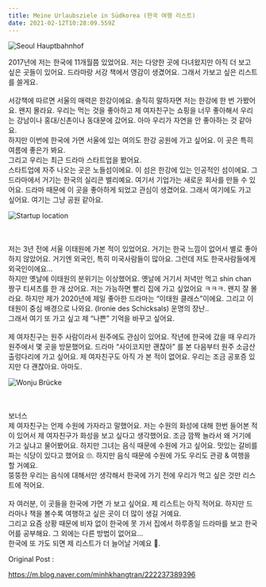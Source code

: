 ```yaml
---
title: Meine Urlaubsziele in Südkorea (한국 여행 리스트)
date: 2021-02-12T10:28:09.559Z
---
```

<!--StartFragment-->

![Seoul Hauptbahnhof](/img/blogpost_urlaub.jpg "Seoul Hauptbahnhof")

2017년에 저는 한국에 11개월쯤 있었어요. 저는 다양한 곳에 다녀왔지만 아직 더 보고 싶은 곳들이 있어요. 드라마랑 서강 책에서 영감이 생겼어요. 그래서 가보고 싶은 리스트를 쓸게요.\
\
서강책에 따르면 서울의 매력은 한강이에요. 솔직히 말하자면 저는 한강에 한 번 가봤어요. 왠지 몰라요. 우리는 먹는 것을 좋아하고 제 여자친구는 쇼핑을 너무 좋아해서 우리는 강남이나 홍대/신촌이나 동대문에 갔어요. 아마 우리가 자연을 안 좋아하는 것 같아요.\
하지만 이번에 한국에 가면 서울에 있는 여의도 한강 공원에 가고 싶어요. 이 곳은 특히 여름에 좋은가 봐요.\
그리고 우리는 최근 드라마 스타트업을 봤어요.\
스타트업에 자주 나오는 곳은 노들섬이에요. 이 섬은 한강에 있는 인공적인 섬이에요. 그 드라마에서 거기는 한국의 실리콘 밸리예요. 여기서 기업가는 새로운 회사를 만들 수 있어요. 드라마 때문에 이 곳을 좋아하게 되었고 관심이 생겼어요. 그래서 여기에도 가고 싶어요. 여기는 그냥 공원 같아요.

![Startup location](/img/blogpost_urlaub_2.jpg "Startup location")

\
\
저는 3년 전에 서울 이태원에 가본 적이 있었어요. 거기는 한국 느낌이 없어서 별로 좋아하지 않았어요. 거기엔 외국인, 특히 미국사람들이 많아요. 그런데 저도 한국사람들에게 외국인이에요...\
하지만 옛날에 이태원의 분위기는 이상했어요. 옛날에 거기서 저녁만 먹고 shin chan 짱구 티셔츠를 한 개 샀어요. 저는 가능하면 빨리 집에 가고 싶었어요 ㅋㅋㅋ. 왠지 잘 몰라요. 하지만 제가 2020년에 제일 좋아한 드라마는 “이태원 클래스”이에요. 그리고 이태원이 중심 배경으로 나와요. (Ironie des Schicksals) 운명의 장난..\
그래서 여기 또 가고 싶고 제 “나쁜” 기억을 바꾸고 싶어요.\
\
제 여자친구는 원주 사람이라서 원주에도 관심이 있어요. 작년에 한국에 갔을 때 우리가 원주에서 몇 곳을 방문했어요. 드라마 “사이코지만 괜찮아” 를 본 다음부터 원주 소금산 출렁다리에 가고 싶어요. 제 여자친구도 아직 가 본 적이 없어요. 우리는 조금 공포증 있지만 다 괜찮아요. 아마도.

![Wonju Brücke](/img/blogpost_urlaub_1.jpg "Wonju Brücke")

\
\
보너스\
제 여자친구는 언제 수원에 가자라고 말했어요. 저는 수원의 화성에 대해 한번 들어본 적이 있어서 제 여자친구가 화성을 보고 싶다고 생각했어요. 조금 깜짝 놀라서 왜 거기에 가고 싶냐고 물어봤어요. 하지만 그녀는 음식 때문에 수원에 가고 싶어요. 맛있는 갈비를 파는 식당이 있다고 했어요 🙄. 하지만 음식 때문에 수원에 가도 우리도 관광 & 여행을 할 거예요.\
뚱뚱한 우리는 음식에 대해서만 생각해서 한국에 가기 전에 우리가 먹고 싶은 것만 리스트에 적어요.\
\
자 여러분, 이 곳들을 한국에 가면 가 보고 싶어요. 제 리스트는 아직 적어요. 하지만 드라마나 책을 볼수록 여행하고 싶은 곳이 더 많이 생길 거예요.\
그리고 요즘 상황 때문에 비자 없이 한국에 못 가서 집에서 하루종일 드라마를 보고 한국어를 공부해요. 그 외에는 다른 방법이 없어요...\
한국에 또 가도 되면 제 리스트가 더 늘어날 거예요 🤗.

Original Post : 

<https://m.blog.naver.com/minhkhangtran/222237389396>

<!--EndFragment-->